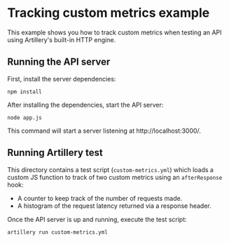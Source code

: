 # Tracking custom metrics example

This example shows you how to track custom metrics when testing an API using Artillery's built-in HTTP engine.

## Running the API server

First, install the server dependencies:

```
npm install
```

After installing the dependencies, start the API server:

```
node app.js
```

This command will start a server listening at http://localhost:3000/.

## Running Artillery test

This directory contains a test script (`custom-metrics.yml`) which loads a custom JS function to track of two custom metrics using an `afterResponse` hook:

- A counter to keep track of the number of requests made.
- A histogram of the request latency returned via a response header.

Once the API server is up and running, execute the test script:

```
artillery run custom-metrics.yml
```
